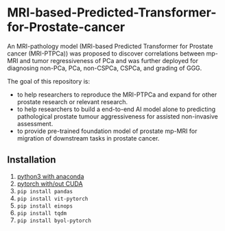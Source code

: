 # MRI-based-Predicted-Transformer-for-Prostate-cancer
An MRI-pathology model (MRI-based Predicted Transformer for Prostate cancer (MRI-PTPCa)) was proposed to discover correlations between mp-MRI and tumor regressiveness of PCa and was further deployed for diagnosing non-PCa, PCa, non-CSPCa, CSPCa, and grading of GGG.

The goal of this repository is:
- to help researchers to reproduce the MRI-PTPCa  and expand for other prostate research or relevant research.
- to help researchers to build a end-to-end AI model alone to predicting pathological prostate tumour aggressiveness for assisted non-invasive assessment.
- to provide pre-trained foundation model of prostate mp-MRI for migration of downstream tasks in prostate cancer.

## Installation

1. [python3 with anaconda](https://www.continuum.io/downloads)
2. [pytorch with/out CUDA](http://pytorch.org)
3. `pip install pandas`
4. `pip install vit-pytorch`
5. `pip install einops`
6. `pip install tqdm`
7. `pip install byol-pytorch`
